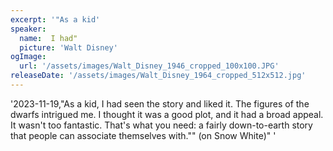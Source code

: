 ```yaml
---
excerpt: '"As a kid'
speaker:
  name:  I had"
  picture: 'Walt Disney'
ogImage:
  url: '/assets/images/Walt_Disney_1946_cropped_100x100.JPG'
releaseDate: '/assets/images/Walt_Disney_1964_cropped_512x512.jpg'
---
```


'2023-11-19,"As a kid, I had seen the story and liked it. The figures of the dwarfs intrigued me. I thought it was a good plot, and it had a broad appeal. It wasn't too fantastic. That's what you need: a fairly down-to-earth story that people can associate themselves with."" (on Snow White)"'

